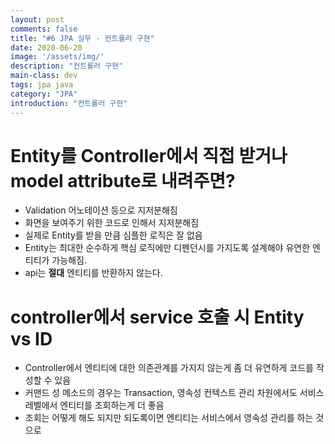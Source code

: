 ```yaml
---
layout: post
comments: false
title: "#6 JPA 실무 - 컨트롤러 구현"
date: 2020-06-20
image: '/assets/img/'
description: "컨트롤러 구현"
main-class: dev
tags: jpa java
category: "JPA"
introduction: "컨트롤러 구현"
---
```

# Entity를 Controller에서 직접 받거나 model attribute로 내려주면?
- Validation 어노테이션 등으로 지저분해짐
- 화면을 보여주기 위한 코드로 인해서 지저분해짐
- 실제로 Entity를 받을 만큼 심플한 로직은 잘 없음
- Entity는 최대한 순수하게 핵심 로직에만 디펜던시를 가지도록 설계해야 유연한 엔티티가 가능해짐.
- api는 **절대** 엔티티를 반환하지 않는다.

# controller에서 service 호출 시 Entity vs ID
- Controller에서 엔티티에 대한 의존관계를 가지지 않는게 좀 더 유연하게 코드를 작성할 수 있음
- 커맨드 성 메소드의 경우는 Transaction, 영속성 컨텍스트 관리 차원에서도 서비스 레벨에서 엔티티를 조회하는게 더 좋음
- 조회는 어떻게 해도 되지만 되도록이면 엔티티는 서비스에서 영속성 관리를 하는 것으로